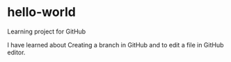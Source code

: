 # hello-world
Learning project for GitHub

I have learned about Creating a branch in GitHub and to edit a file in GitHub editor.
